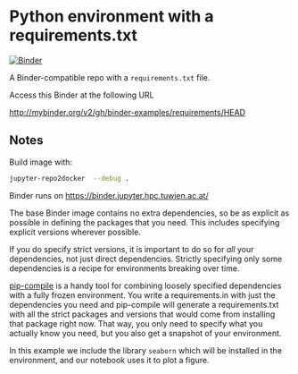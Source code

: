 # Python environment with a requirements.txt

[![Binder](http://mybinder.org/badge_logo.svg)](http://mybinder.org/v2/gh/binder-examples/requirements/HEAD)

A Binder-compatible repo with a `requirements.txt` file.

Access this Binder at the following URL

http://mybinder.org/v2/gh/binder-examples/requirements/HEAD

## Notes
Build image with:
``` bash
jupyter-repo2docker  --debug . 
```

Binder runs on https://binder.jupyter.hpc.tuwien.ac.at/

The base Binder image contains no extra dependencies, so be as
explicit as possible in defining the packages that you need. This includes
specifying explicit versions wherever possible.

If you do specify strict versions, it is important to do so for *all*
your dependencies, not just direct dependencies.
Strictly specifying only some dependencies is a recipe for environments
breaking over time.

[pip-compile](https://github.com/jazzband/pip-tools/) is a handy
tool for combining loosely specified dependencies with a fully frozen environment.
You write a requirements.in with just the dependencies you need
and pip-compile will generate a requirements.txt with all the strict packages and versions that would come from installing that package right now.
That way, you only need to specify what you actually know you need,
but you also get a snapshot of your environment.

In this example we include the library `seaborn` which will be installed in
the environment, and our notebook uses it to plot a figure.
